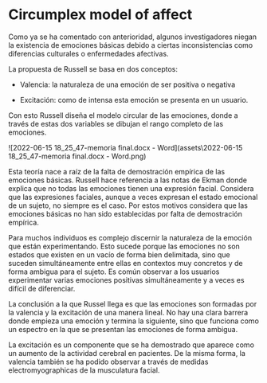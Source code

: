 # Circumplex model of affect



Como ya se ha comentado con anterioridad, algunos investigadores niegan la existencia de emociones básicas debido a ciertas inconsistencias como diferencias culturales o enfermedades afectivas.

La propuesta de Russell se basa en dos conceptos:

* Valencia: la naturaleza de una emoción de ser positiva o negativa

* Excitación: como de intensa esta emoción se presenta en un usuario.

Con esto Russell diseña el modelo circular de las emociones, donde a través de estas dos variables se dibujan el rango completo de las emociones.

![2022-06-15 18_25_47-memoria final.docx - Word](assets\2022-06-15 18_25_47-memoria final.docx - Word.png)



Esta teoría nace a raíz de la falta de demostración empírica de las emociones básicas. Russell hace referencia a las notas de Ekman donde explica que no todas las emociones tienen una expresión facial. Considera que las expresiones faciales, aunque a veces expresan el estado emocional de un sujeto, no siempre es el caso. Por estos motivos considera que las emociones básicas no han sido establecidas por falta de demostración empírica.

Para muchos individuos es complejo discernir la naturaleza de la emoción que están experimentando. Esto sucede porque las emociones no son estados que existen en un vacío de forma bien delimitada, sino que suceden simultáneamente entre ellas en contextos muy concretos y de forma ambigua para el sujeto. Es común observar a los usuarios experimentar varias emociones positivas simultáneamente y a veces es difícil de diferenciar.

La conclusión a la que Russel llega es que las emociones son formadas por la valencia y la excitación de una manera lineal. No hay una clara barrera donde empieza una emoción y termina la siguiente, sino que funciona como un espectro en la que se presentan las emociones de forma ambigua.

La excitación es un componente que se ha demostrado que aparece como un aumento de la actividad cerebral en pacientes. De la misma forma, la valencia también se ha podido observar a través de medidas electromyographicas de la musculatura facial.